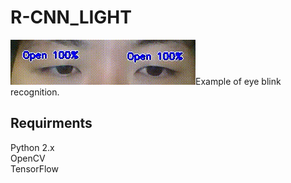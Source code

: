 <h1>R-CNN_LIGHT</h1>

<p><img src="readme/sample.gif">Example of eye blink recognition.</p>

<h2>Requirments</h2>
<p>
Python 2.x</br>
OpenCV</br>
TensorFlow</br>
</p>
